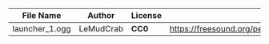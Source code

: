 | File Name                  | Author          | License       | Link                                                         | Notes                   |
|----------------------------|-----------------|---------------|--------------------------------------------------------------|-------------------------|
| launcher_1.ogg             | LeMudCrab       | **CC0**       | https://freesound.org/people/LeMudCrab/sounds/163458/        | | 

